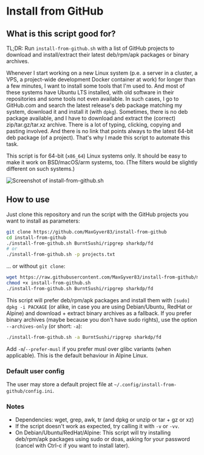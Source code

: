 # Install from GitHub

## What is this script good for?

TL;DR: Run `install-from-github.sh` with a list of GitHub projects to download and install/extract their latest deb/rpm/apk packages or binary archives.

Whenever I start working on a new Linux system (p.e. a server in a cluster, a VPS, a project-wide development Docker container at work) for longer than a few minutes, I want to install some tools that I'm used to. And most of these systems have Ubuntu LTS installed, with old software in their repositories and some tools not even available. In such cases, I go to GitHub.com and search the latest release's deb package matching my system, download it and install it (with `dpkg`). Sometimes, there is no deb package available, and I have to download and extract the (correct) zip/tar.gz/tar.xz archive. There is a lot of typing, clicking, copying and pasting involved. And there is no link that points always to the latest 64-bit deb package (of a project). That's why I made this script to automate this task.

This script is for 64-bit (`x86_64`) Linux systems only. It should be easy to make it work on BSD/macOS/arm systems, too. (The filters would be slightly different on such systems.)

![Screenshot of install-from-github.sh](https://maximilian-schillinger.de/img/install-from-github.png "Screenshot")

## How to use

Just clone this repository and run the script with the GitHub projects you want to install as parameters:

```sh
git clone https://github.com/MaxGyver83/install-from-github
cd install-from-github
./install-from-github.sh BurntSushi/ripgrep sharkdp/fd
# or
./install-from-github.sh -p projects.txt
```

... or without `git clone`:

```sh
wget https://raw.githubusercontent.com/MaxGyver83/install-from-github/main/install-from-github.sh
chmod +x install-from-github.sh
./install-from-github.sh BurntSushi/ripgrep sharkdp/fd
```

This script will prefer deb/rpm/apk packages and install them with `[sudo] dpkg -i PACKAGE` (or alike, in case you are using Debian/Ubuntu, RedHat or Alpine) and download + extract binary archives as a fallback. If you prefer binary archives (maybe because you don't have sudo rights), use the option `--archives-only` (or short: `-a`):

```sh
./install-from-github.sh -a BurntSushi/ripgrep sharkdp/fd
```

Add `-m`/`--prefer-musl` if you prefer musl over glibc variants (when applicable). This is the default behaviour in Alpine Linux.

### Default user config

The user may store a default project file at `~/.config/install-from-github/config.ini`.

### Notes

* Dependencies: wget, grep, awk, tr (and dpkg or unzip or tar + gz or xz)
* If the script doesn't work as expected, try calling it with `-v` or `-vv`.
* On Debian/Ubuntu/RedHat/Alpine: This script will try installing deb/rpm/apk packages using sudo or doas, asking for your password (cancel with Ctrl-c if you want to install later).
